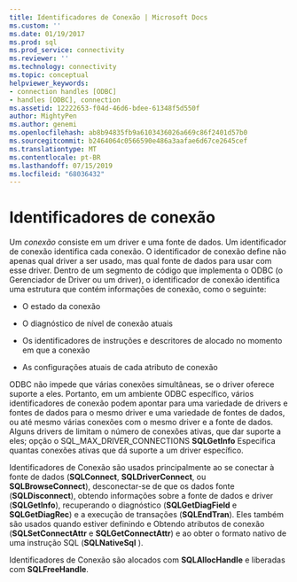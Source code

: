 ```yaml
---
title: Identificadores de Conexão | Microsoft Docs
ms.custom: ''
ms.date: 01/19/2017
ms.prod: sql
ms.prod_service: connectivity
ms.reviewer: ''
ms.technology: connectivity
ms.topic: conceptual
helpviewer_keywords:
- connection handles [ODBC]
- handles [ODBC], connection
ms.assetid: 12222653-f04d-46d6-bdee-61348f5d550f
author: MightyPen
ms.author: genemi
ms.openlocfilehash: ab8b94835fb9a6103436026a669c86f2401d57b0
ms.sourcegitcommit: b2464064c0566590e486a3aafae6d67ce2645cef
ms.translationtype: MT
ms.contentlocale: pt-BR
ms.lasthandoff: 07/15/2019
ms.locfileid: "68036432"
---
```

# <a name="connection-handles"></a>Identificadores de conexão
Um *conexão* consiste em um driver e uma fonte de dados. Um identificador de conexão identifica cada conexão. O identificador de conexão define não apenas qual driver a ser usado, mas qual fonte de dados para usar com esse driver. Dentro de um segmento de código que implementa o ODBC (o Gerenciador de Driver ou um driver), o identificador de conexão identifica uma estrutura que contém informações de conexão, como o seguinte:  
  
-   O estado da conexão  
  
-   O diagnóstico de nível de conexão atuais  
  
-   Os identificadores de instruções e descritores de alocado no momento em que a conexão  
  
-   As configurações atuais de cada atributo de conexão  
  
 ODBC não impede que várias conexões simultâneas, se o driver oferece suporte a eles. Portanto, em um ambiente ODBC específico, vários identificadores de conexão podem apontar para uma variedade de drivers e fontes de dados para o mesmo driver e uma variedade de fontes de dados, ou até mesmo várias conexões com o mesmo driver e a fonte de dados. Alguns drivers de limitam o número de conexões ativas, que dar suporte a eles; opção o SQL_MAX_DRIVER_CONNECTIONS **SQLGetInfo** Especifica quantas conexões ativas que dá suporte a um driver específico.  
  
 Identificadores de Conexão são usados principalmente ao se conectar à fonte de dados (**SQLConnect**, **SQLDriverConnect**, ou **SQLBrowseConnect**), desconectar-se de que os dados fonte (**SQLDisconnect**), obtendo informações sobre a fonte de dados e driver (**SQLGetInfo**), recuperando o diagnóstico (**SQLGetDiagField** e **SQLGetDiagRec**) e a execução de transações (**SQLEndTran**). Eles também são usados quando estiver definindo e Obtendo atributos de conexão (**SQLSetConnectAttr** e **SQLGetConnectAttr**) e ao obter o formato nativo de uma instrução SQL (**SQLNativeSql** ).  
  
 Identificadores de Conexão são alocados com **SQLAllocHandle** e liberadas com **SQLFreeHandle**.
